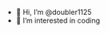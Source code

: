 - 👋 Hi, I’m @doubler1125
- 👀 I’m interested in coding

<!---
doubler1125/doubler1125 is a ✨ special ✨ repository because its `README.md` (this file) appears on your GitHub profile.
You can click the Preview link to take a look at your changes.
--->
